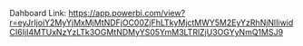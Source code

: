 Dahboard Link: https://app.powerbi.com/view?r=eyJrIjoiY2MyYjMxMjMtNDFjOC00ZjFhLTkyMjctMWY5M2EyYzRhNjNlIiwidCI6IjI4MTUxNzYzLTk3OGMtNDMyYS05YmM3LTRlZjU3OGYyNmQ1MSJ9
